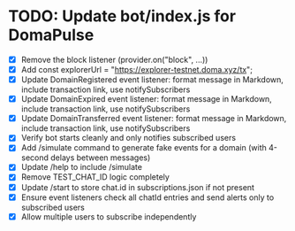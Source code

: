 # TODO: Update bot/index.js for DomaPulse

- [x] Remove the block listener (provider.on("block", ...))
- [x] Add const explorerUrl = "https://explorer-testnet.doma.xyz/tx";
- [x] Update DomainRegistered event listener: format message in Markdown, include transaction link, use notifySubscribers
- [x] Update DomainExpired event listener: format message in Markdown, include transaction link, use notifySubscribers
- [x] Update DomainTransferred event listener: format message in Markdown, include transaction link, use notifySubscribers
- [x] Verify bot starts cleanly and only notifies subscribed users
- [x] Add /simulate command to generate fake events for a domain (with 4-second delays between messages)
- [x] Update /help to include /simulate
- [x] Remove TEST_CHAT_ID logic completely
- [x] Update /start to store chat.id in subscriptions.json if not present
- [x] Ensure event listeners check all chatId entries and send alerts only to subscribed users
- [x] Allow multiple users to subscribe independently
